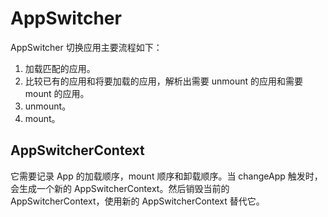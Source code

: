 # AppSwitcher

AppSwitcher 切换应用主要流程如下：

1. 加载匹配的应用。
2. 比较已有的应用和将要加载的应用，解析出需要 unmount 的应用和需要 mount 的应用。
3. unmount。
4. mount。

##  AppSwitcherContext
它需要记录 App 的加载顺序，mount 顺序和卸载顺序。当 changeApp 触发时，会生成一个新的 AppSwitcherContext。然后销毁当前的 AppSwitcherContext，使用新的 AppSwitcherContext 替代它。